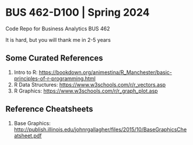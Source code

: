 # BUS 462-D100 | Spring 2024
Code Repo for Business Analytics BUS 462


It is hard, but you will thank me in 2-5 years


## Some Curated References
1. Intro to R: https://bookdown.org/animestina/R_Manchester/basic-principles-of-r-programming.html
2. R Data Structures: https://www.w3schools.com/r/r_vectors.asp 
3. R Graphics: https://www.w3schools.com/r/r_graph_plot.asp 

## Reference Cheatsheets
1. Base Graphics: http://publish.illinois.edu/johnrgallagher/files/2015/10/BaseGraphicsCheatsheet.pdf
